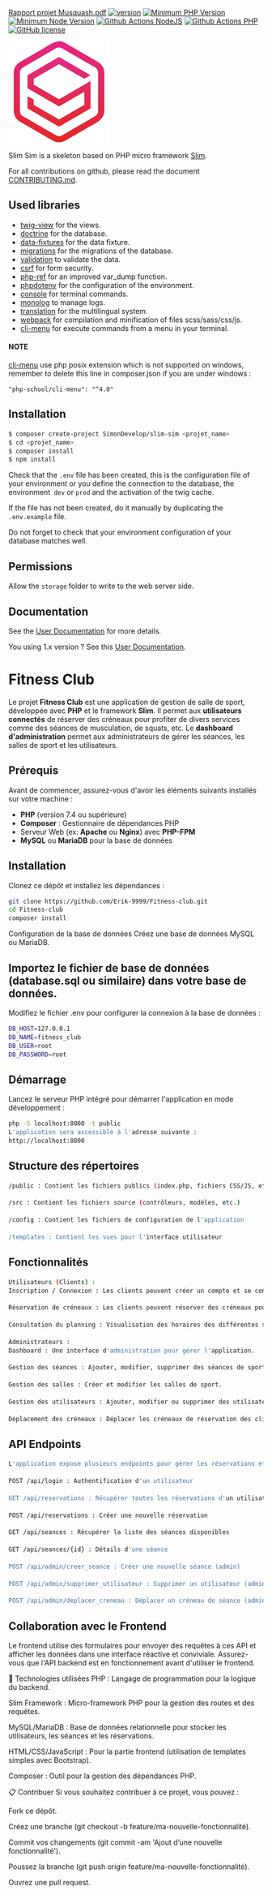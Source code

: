 [Rapport projet Musquash.pdf](https://github.com/H-Erik2021/Fitness-club/files/9676112/Rapport.projet.Musquash.pdf)
[![version](https://img.shields.io/badge/Version-2.1.2-brightgreen.svg)](https://github.com/SimonDevelop/slim-sim/releases/tag/2.1.2)
[![Minimum PHP Version](https://img.shields.io/badge/php-%3E%3D%207.2-8892BF.svg)](https://php.net/)
[![Minimum Node Version](https://img.shields.io/badge/node-%3E%3D%2012-brightgreen.svg)](https://nodejs.org/en/)
[![Github Actions NodeJS](https://github.com/SimonDevelop/slim-sim/workflows/NodeJS/badge.svg)](https://github.com/SimonDevelop/slim-sim/actions)
[![Github Actions PHP](https://github.com/SimonDevelop/slim-sim/workflows/PHP/badge.svg)](https://github.com/SimonDevelop/slim-sim/actions)
[![GitHub license](https://img.shields.io/badge/License-MIT-blue.svg)](https://github.com/SimonDevelop/slim-sim/blob/master/LICENSE)

![](https://github.com/SimonDevelop/slim-sim/raw/master/assets/img/logo.png)

Slim Sim is a skeleton based on PHP micro framework [Slim](https://www.slimframework.com/).

For all contributions on github, please read the document [CONTRIBUTING.md](https://github.com/SimonDevelop/slim-sim/blob/master/.github/CONTRIBUTING.md).


## Used libraries

- [twig-view](https://github.com/slimphp/Twig-View) for the views.
- [doctrine](https://github.com/doctrine/doctrine2) for the database.
- [data-fixtures](https://github.com/doctrine/data-fixtures) for the data fixture.
- [migrations](https://github.com/doctrine/migrations) for the migrations of the database.
- [validation](https://github.com/Respect/Validation) to validate the data.
- [csrf](https://github.com/slimphp/Slim-Csrf) for form security.
- [php-ref](https://github.com/digitalnature/php-ref) for an improved var_dump function.
- [phpdotenv](https://github.com/vlucas/phpdotenv) for the configuration of the environment.
- [console](https://github.com/symfony/console) for terminal commands.
- [monolog](https://github.com/Seldaek/monolog) to manage logs.
- [translation](https://github.com/symfony/translation) for the multilingual system.
- [webpack](https://github.com/webpack/webpack) for compilation and minification of files scss/sass/css/js.
- [cli-menu](https://github.com/php-school/cli-menu) for execute commands from a menu in your terminal.

#### NOTE
[cli-menu](https://github.com/php-school/cli-menu) use php posix extension which is not supported on windows, remember to delete this line in composer.json if you are under windows :
```
"php-school/cli-menu": "^4.0"
```

## Installation

```bash
$ composer create-project SimonDevelop/slim-sim <projet_name>
$ cd <projet_name>
$ composer install
$ npm install
```
Check that the `.env` file has been created, this is the configuration file of your environment or you define the connection to the database, the environment` dev` or `prod` and the activation of the twig cache.

If the file has not been created, do it manually by duplicating the `.env.example` file.

Do not forget to check that your environment configuration of your database matches well.


## Permissions

Allow the `storage` folder to write to the web server side.


## Documentation

See the [User Documentation](https://slim-sim.netlify.app/) for more details.

You using 1.x version ? See this [User Documentation](https://slim-sim-v1.netlify.app/).

# Fitness Club

Le projet **Fitness Club** est une application de gestion de salle de sport, développée avec **PHP** et le framework **Slim**. Il permet aux **utilisateurs connectés** de réserver des créneaux pour profiter de divers services comme des séances de musculation, de squats, etc. Le **dashboard d'administration** permet aux administrateurs de gérer les séances, les salles de sport et les utilisateurs.

## Prérequis

Avant de commencer, assurez-vous d'avoir les éléments suivants installés sur votre machine :

- **PHP** (version 7.4 ou supérieure)
- **Composer** : Gestionnaire de dépendances PHP
- Serveur Web (ex: **Apache** ou **Nginx**) avec **PHP-FPM**
- **MySQL** ou **MariaDB** pour la base de données

## Installation

Clonez ce dépôt et installez les dépendances :

```bash
git clone https://github.com/Erik-9999/Fitness-club.git
cd Fitness-club
composer install
````
Configuration de la base de données
Créez une base de données MySQL ou MariaDB.

## Importez le fichier de base de données (database.sql ou similaire) dans votre base de données.

Modifiez le fichier .env pour configurer la connexion à la base de données :

```bash
DB_HOST=127.0.0.1
DB_NAME=fitness_club
DB_USER=root
DB_PASSWORD=root
````

## Démarrage
Lancez le serveur PHP intégré pour démarrer l'application en mode développement :

```bash
php -S localhost:8000 -t public
L'application sera accessible à l'adresse suivante :
http://localhost:8000
````

## Structure des répertoires

```bash
/public : Contient les fichiers publics (index.php, fichiers CSS/JS, etc.)

/src : Contient les fichiers source (contrôleurs, modèles, etc.)

/config : Contient les fichiers de configuration de l'application

/templates : Contient les vues pour l'interface utilisateur
````

## Fonctionnalités

```bash
Utilisateurs (Clients) :
Inscription / Connexion : Les clients peuvent créer un compte et se connecter.

Réservation de créneaux : Les clients peuvent réserver des créneaux pour des séances de sport.

Consultation du planning : Visualisation des horaires des différentes séances disponibles.

Administrateurs :
Dashboard : Une interface d'administration pour gérer l'application.

Gestion des séances : Ajouter, modifier, supprimer des séances de sport (musculation, squats, etc.).

Gestion des salles : Créer et modifier les salles de sport.

Gestion des utilisateurs : Ajouter, modifier ou supprimer des utilisateurs.

Déplacement des créneaux : Déplacer les créneaux de réservation des clients.
````

## API Endpoints

```bash
L'application expose plusieurs endpoints pour gérer les réservations et les données utilisateurs. Voici quelques exemples d'API :

POST /api/login : Authentification d'un utilisateur

GET /api/reservations : Récupérer toutes les réservations d'un utilisateur

POST /api/reservations : Créer une nouvelle réservation

GET /api/seances : Récupérer la liste des séances disponibles

GET /api/seances/{id} : Détails d'une séance

POST /api/admin/creer_seance : Créer une nouvelle séance (admin)

POST /api/admin/supprimer_utilisateur : Supprimer un utilisateur (admin)

POST /api/admin/deplacer_creneau : Déplacer un créneau de séance (admin)
````

##  Collaboration avec le Frontend
Le frontend utilise des formulaires pour envoyer des requêtes à ces API et afficher les données dans une interface réactive et conviviale. Assurez-vous que l'API backend est en fonctionnement avant d'utiliser le frontend.

🔧 Technologies utilisées
PHP : Langage de programmation pour la logique du backend.

Slim Framework : Micro-framework PHP pour la gestion des routes et des requêtes.

MySQL/MariaDB : Base de données relationnelle pour stocker les utilisateurs, les séances et les réservations.

HTML/CSS/JavaScript : Pour la partie frontend (utilisation de templates simples avec Bootstrap).

Composer : Outil pour la gestion des dépendances PHP.

📋 Contribuer
Si vous souhaitez contribuer à ce projet, vous pouvez :

Fork ce dépôt.

Créez une branche (git checkout -b feature/ma-nouvelle-fonctionnalité).

Commit vos changements (git commit -am 'Ajout d’une nouvelle fonctionnalité').

Poussez la branche (git push origin feature/ma-nouvelle-fonctionnalité).

Ouvrez une pull request.
